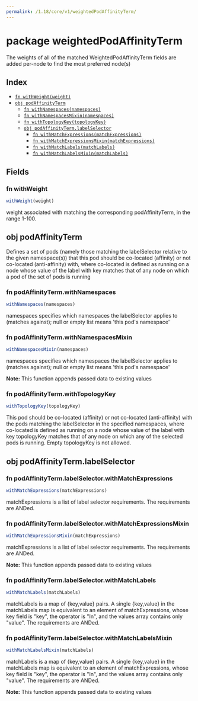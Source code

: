 ```yaml
---
permalink: /1.18/core/v1/weightedPodAffinityTerm/
---
```


# package weightedPodAffinityTerm

The weights of all of the matched WeightedPodAffinityTerm fields are added per-node to find the most preferred node(s)

## Index

* [`fn withWeight(weight)`](#fn-withweight)
* [`obj podAffinityTerm`](#obj-podaffinityterm)
  * [`fn withNamespaces(namespaces)`](#fn-podaffinitytermwithnamespaces)
  * [`fn withNamespacesMixin(namespaces)`](#fn-podaffinitytermwithnamespacesmixin)
  * [`fn withTopologyKey(topologyKey)`](#fn-podaffinitytermwithtopologykey)
  * [`obj podAffinityTerm.labelSelector`](#obj-podaffinitytermlabelselector)
    * [`fn withMatchExpressions(matchExpressions)`](#fn-podaffinitytermlabelselectorwithmatchexpressions)
    * [`fn withMatchExpressionsMixin(matchExpressions)`](#fn-podaffinitytermlabelselectorwithmatchexpressionsmixin)
    * [`fn withMatchLabels(matchLabels)`](#fn-podaffinitytermlabelselectorwithmatchlabels)
    * [`fn withMatchLabelsMixin(matchLabels)`](#fn-podaffinitytermlabelselectorwithmatchlabelsmixin)

## Fields

### fn withWeight

```ts
withWeight(weight)
```

weight associated with matching the corresponding podAffinityTerm, in the range 1-100.

## obj podAffinityTerm

Defines a set of pods (namely those matching the labelSelector relative to the given namespace(s)) that this pod should be co-located (affinity) or not co-located (anti-affinity) with, where co-located is defined as running on a node whose value of the label with key <topologyKey> matches that of any node on which a pod of the set of pods is running

### fn podAffinityTerm.withNamespaces

```ts
withNamespaces(namespaces)
```

namespaces specifies which namespaces the labelSelector applies to (matches against); null or empty list means 'this pod's namespace'

### fn podAffinityTerm.withNamespacesMixin

```ts
withNamespacesMixin(namespaces)
```

namespaces specifies which namespaces the labelSelector applies to (matches against); null or empty list means 'this pod's namespace'

**Note:** This function appends passed data to existing values

### fn podAffinityTerm.withTopologyKey

```ts
withTopologyKey(topologyKey)
```

This pod should be co-located (affinity) or not co-located (anti-affinity) with the pods matching the labelSelector in the specified namespaces, where co-located is defined as running on a node whose value of the label with key topologyKey matches that of any node on which any of the selected pods is running. Empty topologyKey is not allowed.

## obj podAffinityTerm.labelSelector



### fn podAffinityTerm.labelSelector.withMatchExpressions

```ts
withMatchExpressions(matchExpressions)
```

matchExpressions is a list of label selector requirements. The requirements are ANDed.

### fn podAffinityTerm.labelSelector.withMatchExpressionsMixin

```ts
withMatchExpressionsMixin(matchExpressions)
```

matchExpressions is a list of label selector requirements. The requirements are ANDed.

**Note:** This function appends passed data to existing values

### fn podAffinityTerm.labelSelector.withMatchLabels

```ts
withMatchLabels(matchLabels)
```

matchLabels is a map of {key,value} pairs. A single {key,value} in the matchLabels map is equivalent to an element of matchExpressions, whose key field is "key", the operator is "In", and the values array contains only "value". The requirements are ANDed.

### fn podAffinityTerm.labelSelector.withMatchLabelsMixin

```ts
withMatchLabelsMixin(matchLabels)
```

matchLabels is a map of {key,value} pairs. A single {key,value} in the matchLabels map is equivalent to an element of matchExpressions, whose key field is "key", the operator is "In", and the values array contains only "value". The requirements are ANDed.

**Note:** This function appends passed data to existing values